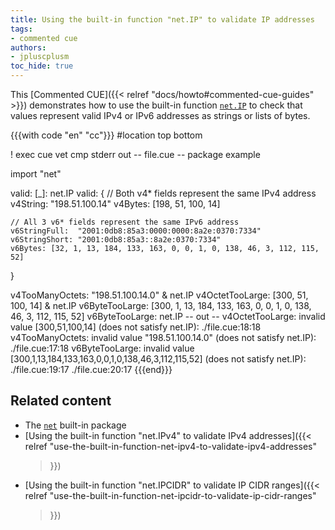 ```yaml
---
title: Using the built-in function "net.IP" to validate IP addresses
tags:
- commented cue
authors:
- jpluscplusm
toc_hide: true
---
```


This [Commented CUE]({{< relref "docs/howto#commented-cue-guides" >}})
demonstrates how to use the built-in function
[`net.IP`](https://pkg.go.dev/cuelang.org/go/pkg/net#IP)
to check that values represent valid IPv4 or IPv6 addresses as strings or lists
of bytes.

{{{with code "en" "cc"}}}
#location top bottom

! exec cue vet
cmp stderr out
-- file.cue --
package example

import "net"

valid: [_]: net.IP
valid: {
	// Both v4* fields represent the same IPv4 address
	v4String: "198.51.100.14"
	v4Bytes: [198, 51, 100, 14]

	// All 3 v6* fields represent the same IPv6 address
	v6StringFull:  "2001:0db8:85a3:0000:0000:8a2e:0370:7334"
	v6StringShort: "2001:0db8:85a3::8a2e:0370:7334"
	v6Bytes: [32, 1, 13, 184, 133, 163, 0, 0, 1, 0, 138, 46, 3, 112, 115, 52]
}

v4TooManyOctets: "198.51.100.14.0" & net.IP
v4OctetTooLarge: [300, 51, 100, 14] & net.IP
v6ByteTooLarge: [300, 1, 13, 184, 133, 163, 0, 0, 1, 0, 138, 46, 3, 112, 115, 52]
v6ByteTooLarge: net.IP
-- out --
v4OctetTooLarge: invalid value [300,51,100,14] (does not satisfy net.IP):
    ./file.cue:18:18
v4TooManyOctets: invalid value "198.51.100.14.0" (does not satisfy net.IP):
    ./file.cue:17:18
v6ByteTooLarge: invalid value [300,1,13,184,133,163,0,0,1,0,138,46,3,112,115,52] (does not satisfy net.IP):
    ./file.cue:19:17
    ./file.cue:20:17
{{{end}}}

## Related content

- The [`net`](https://pkg.go.dev/cuelang.org/go/pkg/net) built-in package
- [Using the built-in function "net.IPv4" to validate IPv4 addresses]({{< relref
    "use-the-built-in-function-net-ipv4-to-validate-ipv4-addresses"
  >}})
- [Using the built-in function "net.IPCIDR" to validate IP CIDR ranges]({{< relref
    "use-the-built-in-function-net-ipcidr-to-validate-ip-cidr-ranges"
  >}})
